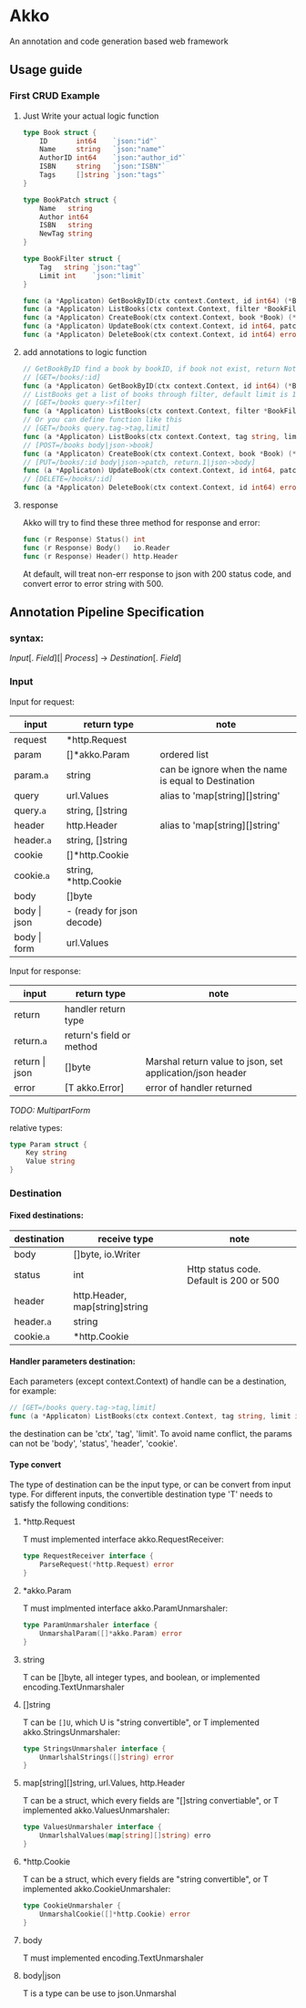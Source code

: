 # Akko

An annotation and code generation based web framework

## Usage guide

### First CRUD Example

1. Just Write your actual logic function

   ```go
   type Book struct {
       ID       int64    `json:"id"`
       Name     string   `json:"name"`
       AuthorID int64    `json:"author_id"`
       ISBN     string   `json:"ISBN"`
       Tags     []string `json:"tags"`
   }

   type BookPatch struct {
       Name   string
       Author int64
       ISBN   string
       NewTag string
   }

   type BookFilter struct {
       Tag   string `json:"tag"`
       Limit int    `json:"limit`
   }

   func (a *Applicaton) GetBookByID(ctx context.Context, id int64) (*Book, error)
   func (a *Applicaton) ListBooks(ctx context.Context, filter *BookFilter) ([]*Book, error)
   func (a *Applicaton) CreateBook(ctx context.Context, book *Book) (*Book, error)
   func (a *Applicaton) UpdateBook(ctx context.Context, id int64, patch *BookPatch) (*Book, error)
   func (a *Applicaton) DeleteBook(ctx context.Context, id int64) error
   ```

1. add annotations to logic function

   ```go
   // GetBookByID find a book by bookID, if book not exist, return NotFound error
   // [GET=/books/:id]
   func (a *Applicaton) GetBookByID(ctx context.Context, id int64) (*Book, error)
   // ListBooks get a list of books through filter, default limit is 10
   // [GET=/books query->filter]
   func (a *Applicaton) ListBooks(ctx context.Context, filter *BookFilter) ([]*Book, error)
   // Or you can define function like this
   // [GET=/books query.tag->tag,limit]
   func (a *Applicaton) ListBooks(ctx context.Context, tag string, limit int) ([]*Book, error)
   // [POST=/books body|json->book]
   func (a *Applicaton) CreateBook(ctx context.Context, book *Book) (*Book, error)
   // [PUT=/books/:id body|json->patch, return.1|json->body]
   func (a *Applicaton) UpdateBook(ctx context.Context, id int64, patch *BookPatch) (*Book, error)
   // [DELETE=/books/:id]
   func (a *Applicaton) DeleteBook(ctx context.Context, id int64) error
   ```

1. response

   Akko will try to find these three method for response and error:

   ```go
   func (r Response) Status() int
   func (r Response) Body()   io.Reader
   func (r Response) Header() http.Header
   ```

   At default, will treat non-err response to json with 200 status code, and convert error to error string with 500.

## Annotation Pipeline Specification

### syntax:

_Input_[. _Field_][| *Process*] -> _Destination_[. _Field_]

### Input

Input for request:

| input        | return type               | note                                                |
| ------------ | ------------------------- | --------------------------------------------------- |
| request      | \*http.Request            |                                                     |
| param        | []\*akko.Param            | ordered list                                        |
| param.`a`    | string                    | can be ignore when the name is equal to Destination |
| query        | url.Values                | alias to 'map[string][]string'                      |
| query.`a`    | string, []string          |                                                     |
| header       | http.Header               | alias to 'map[string][]string'                      |
| header.`a`   | string, []string          |                                                     |
| cookie       | []\*http.Cookie           |                                                     |
| cookie.`a`   | string, \*http.Cookie     |                                                     |
| body         | []byte                    |                                                     |
| body \| json | - (ready for json decode) |                                                     |
| body \| form | url.Values                |                                                     |

Input for response:

| input          | return type              | note                                                      |
| -------------- | ------------------------ | --------------------------------------------------------- |
| return         | handler return type      |                                                           |
| return.`a`     | return's field or method |                                                           |
| return \| json | []byte                   | Marshal return value to json, set application/json header |
| error          | [T akko.Error]           | error of handler returned                                 |

_TODO: MultipartForm_

relative types:

```go
type Param struct {
    Key string
    Value string
}
```

### Destination

#### Fixed destinations:

| destination | receive type                   | note                                    |
| ----------- | ------------------------------ | --------------------------------------- |
| body        | []byte, io.Writer              |                                         |
| status      | int                            | Http status code. Default is 200 or 500 |
| header      | http.Header, map[string]string |                                         |
| header.`a`  | string                         |                                         |
| cookie.`a`  | \*http.Cookie                  |                                         |

#### Handler parameters destination:

Each parameters (except context.Context) of handle can be a destination, for example:

```go
// [GET=/books query.tag->tag,limit]
func (a *Applicaton) ListBooks(ctx context.Context, tag string, limit int) ([]*Book, error)
```

the destination can be 'ctx', 'tag', 'limit'. To avoid name conflict, the params can not be 'body', 'status', 'header', 'cookie'.

#### Type convert

The type of destination can be the input type, or can be convert from input type. For different inputs, the convertible destination type 'T' needs to satisfy the following conditions:

1. \*http.Request

   T must implemented interface akko.RequestReceiver:

   ```go
   type RequestReceiver interface {
       ParseRequest(*http.Request) error
   }
   ```

1. \*akko.Param

   T must implmented interface akko.ParamUnmarshaler:

   ```go
   type ParamUnmarshaler interface {
       UnmarshalParam([]*akko.Param) error
   }
   ```

1. string

   T can be []byte, all integer types, and boolean, or implemented encoding.TextUnmarshaler

1. []string

   T can be `[]U`, which U is "string convertible", or T implemented akko.StringsUnmarshaler:

   ```go
   type StringsUnmarshaler interface {
       UnmarlshalStrings([]string) error
   }
   ```

1. map[string][]string, url.Values, http.Header

   T can be a struct, which every fields are "[]string convertiable", or T implemented akko.ValuesUnmarshaler:

   ```go
   type ValuesUnmarshaler interface {
       UnmarlshalValues(map[string][]string) erro
   }

   ```

1. \*http.Cookie

   T can be a struct, which every fields are "string convertible", or T implemented akko.CookieUnmarshaler:

   ```go
   type CookieUnmarshaler {
       UnmarshalCookie([]*http.Cookie) error
   }
   ```

1. body

   T must implemented encoding.TextUnmarshaler

1. body|json

   T is a type can be use to json.Unmarshal
